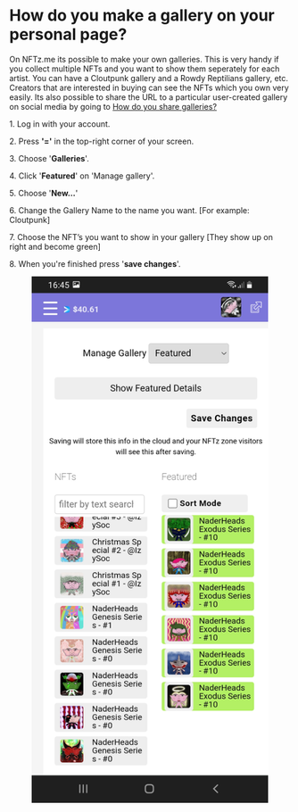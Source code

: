 # How do you make a gallery on your personal page?

On NFTz.me its possible to make your own galleries. This is very handy if you collect multiple NFTs and you want to show them seperately for each artist. You can have a Cloutpunk gallery and a Rowdy Reptilians gallery, etc. Creators that are interested in buying can see the NFTs which you own very easily. Its also possible to share the URL to a particular user-created gallery on social media by going to [How do you share galleries?](how-do-you-make-a-url-path-of-your-gallery-to-share-with-others.md)



1\. Log in with your account.

2\. Press **'='** in the top-right corner of your screen.

3\. Choose '**Galleries**'.

4\. Click '**Featured**' on 'Manage gallery'.

5\. Choose '**New…**'&#x20;

6\. Change the Gallery Name to the name you want. \[For example: Cloutpunk]

7\. Choose the NFT’s you want to show in your gallery \[They show up on right and become green]

8\.  When you're finished press '**save changes**'.

<figure><img src="../../.gitbook/assets/Making a Gallery.jpg" alt=""><figcaption></figcaption></figure>
